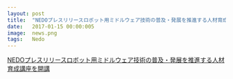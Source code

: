 ```yaml
---
layout: post
title:  "NEDOプレスリリースロボット用ミドルウェア技術の普及・発展を推進する人材育成講座を開講"
date:   2017-01-15 00:00:005
image:  news.png
tags:   Nedo
---
```

	
[NEDOプレスリリースロボット用ミドルウェア技術の普及・発展を推進する人材育成講座を開講](https://www.nedo.go.jp/news/press/AA5_101400.html)

